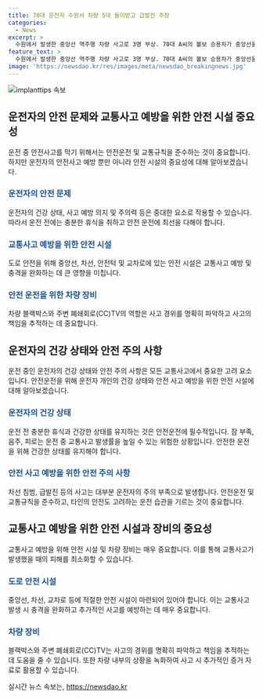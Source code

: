 ```yaml
---
title: 70대 운전자 수원서 차량 5대 들이받고 급발진 주장
categories:
  - News
excerpt: >
  수원에서 발생한 중앙선 역주행 차량 사고로 3명 부상. 70대 A씨의 볼보 승용차가 중앙선을 넘어 반대편 차로를 달리다 5대 차량과 충돌. A씨는 급발진 주장하며 경찰 조사 대기 중. 사고 경위에 대한 블랙박스와 CCTV 확인 중.
feature_text: >
  수원에서 발생한 중앙선 역주행 차량 사고로 3명 부상. 70대 A씨의 볼보 승용차가 중앙선을 넘어 반대편 차로를 달리다 5대 차량과 충돌. A씨는 급발진 주장하며 경찰 조사 대기 중. 사고 경위에 대한 블랙박스와 CCTV 확인 중.
image: 'https://newsdao.kr/res/images/meta/newsdao_breakingnews.jpg'
---
```


<p><img src="https://newsdao.kr/res/images/meta/newsdao_breakingnews.jpg" alt="implanttips 속보" /></p>

<h2 data-ke-size="size26">운전자의 안전 문제와 교통사고 예방을 위한 안전 시설 중요성</h2>

<p data-ke-size="size16">운전 중 안전사고를 막기 위해서는 안전운전 및 교통규칙을 준수하는 것이 중요합니다. 하지만 운전자의 안전사고 예방 뿐만 아니라 안전 시설의 중요성에 대해 알아보겠습니다.</p>

<h3><b><span style="color: #1a5490;">운전자의 안전 문제</span></b></h3>

<p data-ke-size="size16">운전자의 건강 상태, 사고 예방 의지 및 주의력 등은 중대한 요소로 작용할 수 있습니다. 따라서 운전 전에는 충분한 휴식을 취하고 안전 운전에 최선을 다해야 합니다.</p>

<h3><b><span style="color: #1a5490;">교통사고 예방을 위한 안전 시설</span></b></h3>

<p data-ke-size="size16">도로 안전을 위해 중앙선, 차선, 안전턱 및 교차로에 있는 안전 시설은 교통사고 예방 및 충격을 완화하는 데 큰 영향을 미칩니다.</p>

<h3><b><span style="color: #1a5490;">안전 운전을 위한 차량 장비</span></b></h3>

<p data-ke-size="size16">차량 블랙박스와 주변 폐쇄회로(CC)TV의 역할은 사고 경위를 명확히 파악하고 사고의 책임을 추적하는 데 중요합니다.</p>

<h2 data-ke-size="size26">운전자의 건강 상태와 안전 주의 사항</h2>

<p data-ke-size="size16">운전 중인 운전자의 건강 상태와 안전 주의 사항은 모든 교통사고에서 중요한 고려 요소입니다. 안전운전을 위해 운전자 개인의 건강 상태와 안전 사고 예방을 위한 안전 시설에 대해 알아보겠습니다.</p>

<h3><b><span style="color: #1a5490;">운전자의 건강 상태</span></b></h3>

<p data-ke-size="size16">운전 전 충분한 휴식과 건강한 상태를 유지하는 것은 안전운전에 필수적입니다. 잠 부족, 음주, 피로는 운전 중 교통사고 발생률을 높일 수 있는 위험한 상황입니다. 안전한 운전을 위해 건강한 상태를 유지해야 합니다.</p>

<h3><b><span style="color: #1a5490;">안전 사고 예방을 위한 안전 주의 사항</span></b></h3>

<p data-ke-size="size16">차선 침범, 급발진 등의 사고는 대부분 운전자의 주의 부족으로 발생합니다. 안전운전 및 교통규칙을 준수하고, 타인의 안전도 고려하는 운전 습관을 기르는 것이 중요합니다.</p>

<h2 data-ke-size="size26">교통사고 예방을 위한 안전 시설과 장비의 중요성</h2>

<p data-ke-size="size16">교통사고 예방을 위해 안전 시설 및 차량 장비는 매우 중요합니다. 이를 통해 교통사고가 발생했을 때의 피해를 최소화할 수 있습니다.</p>

<h3><b><span style="color: #1a5490;">도로 안전 시설</span></b></h3>

<p data-ke-size="size16">중앙선, 차선, 교차로 등에 적절한 안전 시설이 마련되어 있어야 합니다. 이는 교통사고 발생 시 충격을 완화하고 추가적인 사고를 예방하는 데 매우 중요합니다.</p>

<h3><b><span style="color: #1a5490;">차량 장비</span></b></h3>

<p data-ke-size="size16">블랙박스와 주변 폐쇄회로(CC)TV는 사고의 경위를 명확히 파악하고 책임을 추적하는 데 도움을 줄 수 있습니다. 또한 차량 내부의 상황을 녹화하여 사고 시 추가적인 증거 자료로 활용할 수 있습니다.</p>
실시간 뉴스 속보는, <a href="https://newsdao.kr" rel="dofollow">https://newsdao.kr</a>


